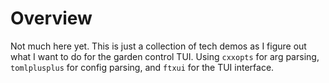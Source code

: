 # Overview

Not much here yet. This is just a collection of tech demos as I figure out what I want to do for the garden control TUI. Using `cxxopts` for arg parsing, `tomlplusplus` for config parsing, and `ftxui` for the TUI interface.
